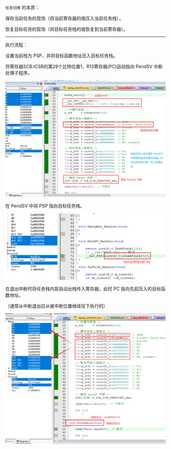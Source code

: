 `任务切换` 的本质：

保存当前任务的现场（将当前寄存器的值压入当前任务栈），

恢复目标任务的现场（将目标任务栈的值恢复到当前寄存器）。

---

执行流程：

设置当前栈为 PSP，并将目标函数地址压入目标任务栈。

将寄存器SCB.ICSR的第29个比特位置1，R13寄存器(PC)自动指向 PendSV 中断处理子程序。

![init_psp](README.assets/init_psp.png)

在 PendSV 中将 PSP 指向目标任务栈。

![pendsv_do](README.assets/pendsv_do.png)

在退出中断时将任务栈内容自动出栈传入寄存器，此时 PC 指向先前压入的目标函数地址。

（通常从中断退出应从被中断位置继续往下执行的）

![exit_pendsv](README.assets/exit_pendsv.png)



